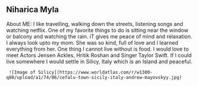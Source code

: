 ## Niharica Myla

About ME:
 	I like travelling, walking down the streets, listening songs and watching netflix. One of my favorite things to do is  sitting near the window or balcony and watching the rain. iT gives me peace of mind and relaxation. I always look upto my mom. She was so kind, full of love and I learned everything from her. One thing I cannot live without is food. I would love to meet Actors Jensen Ackles, Hritik Roshan and Singer Taylor Swift. If I could live somewhere I would settle in Silicy, Italy which is an Island and peaceful.

     ![Image of Silicy](https://www.worldatlas.com/r/w1300-q80/upload/a1/74/06/cefalu-town-sicily-italy-andrew-mayovskyy.jpg)
